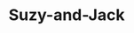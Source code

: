 # Suzy-and-Jack
<!DOCTYPE html>
<html lang="zh-CN">
<head>
    <meta charset="UTF-8">
    <meta name="viewport" content="width=device-width, initial-scale=1.0">
    <title>老板的点餐系统</title>
    <style>
        * {
            margin: 0;
            padding: 0;
            box-sizing: border-box;
        }

        body {
            font-family: 'Microsoft YaHei', Arial, sans-serif;
            background: linear-gradient(135deg, #667eea 0%, #764ba2 100%);
            min-height: 100vh;
            padding: 20px;
        }

        .container {
            max-width: 1400px;
            margin: 0 auto;
            background: white;
            border-radius: 15px;
            box-shadow: 0 10px 30px rgba(0,0,0,0.3);
            overflow: hidden;
        }

        .header {
            background: linear-gradient(135deg, #ff6b6b, #ee5a24);
            color: white;
            text-align: center;
            padding: 30px;
        }

        .header h1 {
            font-size: 2.5em;
            margin-bottom: 10px;
            text-shadow: 2px 2px 4px rgba(0,0,0,0.3);
        }

        .header p {
            font-size: 1.2em;
            opacity: 0.9;
        }

        .main-content {
            display: flex;
            min-height: 600px;
        }

        .menu-section {
            flex: 2.5;
            padding: 30px;
            background: #f8f9fa;
        }

        .category-tabs {
            display: flex;
            margin-bottom: 30px;
            background: white;
            border-radius: 10px;
            overflow: hidden;
            box-shadow: 0 2px 10px rgba(0,0,0,0.1);
        }

        .category-tab {
            flex: 1;
            padding: 15px 20px;
            text-align: center;
            cursor: pointer;
            transition: all 0.3s ease;
            border: none;
            background: white;
            font-size: 1.1em;
            font-weight: bold;
            color: #7f8c8d;
        }

        .category-tab.active {
            background: linear-gradient(135deg, #3498db, #2980b9);
            color: white;
        }

        .category-tab:hover:not(.active) {
            background: #ecf0f1;
        }

        .category-content {
            display: none;
        }

        .category-content.active {
            display: block;
        }

        .category-title {
            font-size: 1.8em;
            color: #2c3e50;
            margin-bottom: 20px;
            text-align: center;
            padding: 15px;
            background: linear-gradient(135deg, #74b9ff, #0984e3);
            color: white;
            border-radius: 10px;
            text-shadow: 1px 1px 2px rgba(0,0,0,0.3);
        }

        .menu-grid {
            display: grid;
            grid-template-columns: repeat(auto-fit, minmax(300px, 1fr));
            gap: 20px;
        }

        .menu-item {
            background: white;
            border-radius: 15px;
            padding: 0;
            box-shadow: 0 5px 20px rgba(0,0,0,0.1);
            transition: transform 0.3s ease, box-shadow 0.3s ease;
            border-left: 5px solid #3498db;
            overflow: hidden;
        }

        .menu-item:hover {
            transform: translateY(-8px);
            box-shadow: 0 12px 30px rgba(0,0,0,0.15);
        }

        .menu-item-image {
            width: 100%;
            height: 200px;
            object-fit: cover;
            border-radius: 15px 15px 0 0;
            transition: transform 0.3s ease;
            background: linear-gradient(45deg, #f1f2f6, #ddd);
        }

        .menu-item:hover .menu-item-image {
            transform: scale(1.05);
        }

        .menu-item-image[src*="data:image/svg"] {
            background: linear-gradient(135deg, #667eea, #764ba2);
        }

        .menu-item-content {
            padding: 25px;
        }

        .menu-item h3 {
            color: #2c3e50;
            font-size: 1.4em;
            margin-bottom: 12px;
            display: flex;
            align-items: center;
            gap: 10px;
        }

        .menu-item .price {
            color: #e74c3c;
            font-size: 1.6em;
            font-weight: bold;
            margin-bottom: 15px;
        }

        .menu-item .description {
            color: #7f8c8d;
            font-size: 0.95em;
            margin-bottom: 20px;
            line-height: 1.5;
        }

        .quantity-control {
            display: flex;
            align-items: center;
            justify-content: center;
            gap: 15px;
            margin-bottom: 20px;
        }

        .quantity-control button {
            width: 40px;
            height: 40px;
            border: none;
            border-radius: 50%;
            background: #3498db;
            color: white;
            font-size: 1.3em;
            cursor: pointer;
            transition: all 0.3s ease;
        }

        .quantity-control button:hover {
            background: #2980b9;
            transform: scale(1.1);
        }

        .quantity-control button:disabled {
            background: #bdc3c7;
            cursor: not-allowed;
            transform: none;
        }

        .quantity-input {
            width: 70px;
            text-align: center;
            border: 2px solid #ecf0f1;
            border-radius: 8px;
            padding: 10px;
            font-size: 1.1em;
            font-weight: bold;
        }

        .add-to-cart {
            width: 100%;
            padding: 15px;
            background: linear-gradient(135deg, #2ecc71, #27ae60);
            color: white;
            border: none;
            border-radius: 10px;
            font-size: 1.1em;
            font-weight: bold;
            cursor: pointer;
            transition: all 0.3s ease;
        }

        .add-to-cart:hover {
            background: linear-gradient(135deg, #27ae60, #229954);
            transform: translateY(-3px);
        }

        .cart-section {
            flex: 1;
            background: #2c3e50;
            color: white;
            padding: 30px;
        }

        .cart-header {
            text-align: center;
            margin-bottom: 30px;
        }

        .cart-header h2 {
            font-size: 1.8em;
            margin-bottom: 10px;
        }

        .cart-item {
            background: #34495e;
            padding: 15px;
            margin-bottom: 12px;
            border-radius: 10px;
            display: flex;
            justify-content: space-between;
            align-items: center;
            transition: all 0.3s ease;
        }

        .cart-item:hover {
            background: #3b4c63;
        }

        .cart-item-info {
            flex: 1;
        }

        .cart-item-name {
            font-weight: bold;
            margin-bottom: 5px;
            font-size: 1.1em;
        }

        .cart-item-details {
            font-size: 0.9em;
            opacity: 0.8;
        }

        .cart-item-price {
            font-weight: bold;
            color: #f39c12;
            font-size: 1.1em;
        }

        .remove-btn {
            background: #e74c3c;
            border: none;
            color: white;
            padding: 8px 12px;
            border-radius: 6px;
            margin-left: 10px;
            cursor: pointer;
            transition: all 0.3s ease;
        }

        .remove-btn:hover {
            background: #c0392b;
            transform: scale(1.05);
        }

        .order-time-section {
            background: #34495e;
            padding: 20px;
            border-radius: 10px;
            margin: 20px 0;
        }

        .order-time-title {
            color: white;
            font-size: 1.2em;
            margin-bottom: 15px;
            text-align: center;
            font-weight: bold;
        }

        .time-options {
            display: flex;
            gap: 10px;
            margin-bottom: 15px;
        }

        .time-option {
            flex: 1;
            padding: 10px;
            background: #2c3e50;
            color: white;
            border: 2px solid #34495e;
            border-radius: 8px;
            cursor: pointer;
            text-align: center;
            transition: all 0.3s ease;
            font-size: 0.9em;
        }

        .time-option.active {
            background: #3498db;
            border-color: #2980b9;
        }

        .time-option:hover {
            background: #3498db;
        }

        .datetime-inputs {
            display: none;
            gap: 10px;
            margin-top: 10px;
        }

        .datetime-inputs.show {
            display: flex;
        }

        .datetime-input {
            flex: 1;
            padding: 10px;
            border: 2px solid #34495e;
            border-radius: 6px;
            background: white;
            font-size: 0.9em;
        }

        .datetime-input:focus {
            border-color: #3498db;
            outline: none;
        }

        .selected-time {
            background: #2c3e50;
            padding: 10px;
            border-radius: 6px;
            text-align: center;
            margin-top: 10px;
            color: #f39c12;
            font-size: 0.9em;
        }

        .cart-total {
            background: #e74c3c;
            padding: 25px;
            border-radius: 12px;
            text-align: center;
            margin: 25px 0;
        }

        .cart-total h3 {
            font-size: 1.5em;
            margin-bottom: 15px;
        }

        .total-amount {
            font-size: 2.2em;
            font-weight: bold;
        }

        .submit-order {
            width: 100%;
            padding: 18px;
            background: linear-gradient(135deg, #f39c12, #e67e22);
            color: white;
            border: none;
            border-radius: 12px;
            font-size: 1.3em;
            font-weight: bold;
            cursor: pointer;
            transition: all 0.3s ease;
        }

        .submit-order:hover {
            background: linear-gradient(135deg, #e67e22, #d35400);
            transform: translateY(-3px);
        }

        .submit-order:disabled {
            background: #7f8c8d;
            cursor: not-allowed;
            transform: none;
        }

        .clear-cart {
            width: 100%;
            padding: 12px;
            background: transparent;
            color: #e74c3c;
            border: 2px solid #e74c3c;
            border-radius: 10px;
            font-size: 1em;
            cursor: pointer;
            margin-top: 15px;
            transition: all 0.3s ease;
        }

        .clear-cart:hover {
            background: #e74c3c;
            color: white;
        }

        .empty-cart {
            text-align: center;
            opacity: 0.7;
            padding: 50px 20px;
        }

        .category-icon {
            font-size: 1.2em;
        }

        @media (max-width: 768px) {
            .main-content {
                flex-direction: column;
            }
            
            .menu-grid {
                grid-template-columns: 1fr;
            }
            
            .header h1 {
                font-size: 2em;
            }

            .category-tabs {
                flex-direction: column;
            }

            .time-options {
                flex-direction: column;
                gap: 8px;
            }

            .datetime-inputs {
                flex-direction: column;
                gap: 8px;
            }

            .order-time-title {
                font-size: 1.1em;
            }
        }
    </style>
</head>
<body>
    <div class="container">
        <div class="header">
            <h1>🍽️ 老板的点餐系统</h1>
            <p>欢迎来到美食天堂，享受最优质的餐饮体验 - 精选分类菜品</p>
        </div>

        <div class="main-content">
            <div class="menu-section">
                <div class="category-tabs">
                    <button class="category-tab active" onclick="showCategory('staple')">
                        <span class="category-icon">🍚</span> 主食
                    </button>
                    <button class="category-tab" onclick="showCategory('soup')">
                        <span class="category-icon">🍲</span> 汤品
                    </button>
                    <button class="category-tab" onclick="showCategory('stirfry')">
                        <span class="category-icon">🥘</span> 炒菜
                    </button>
                    <button class="category-tab" onclick="showCategory('specialty')">
                        <span class="category-icon">⭐</span> 特色菜
                    </button>
                </div>

                <!-- 主食类 -->
                <div id="staple" class="category-content active">
                    <div class="category-title">🍚 主食类</div>
                    <div class="menu-grid" id="stapleGrid">
                        <!-- 主食菜品将通过JavaScript生成 -->
                    </div>
                </div>

                <!-- 汤品类 -->
                <div id="soup" class="category-content">
                    <div class="category-title">🍲 汤品类</div>
                    <div class="menu-grid" id="soupGrid">
                        <!-- 汤品将通过JavaScript生成 -->
                    </div>
                </div>

                <!-- 炒菜类 -->
                <div id="stirfry" class="category-content">
                    <div class="category-title">🥘 炒菜类</div>
                    <div class="menu-grid" id="stirfryGrid">
                        <!-- 炒菜将通过JavaScript生成 -->
                    </div>
                </div>

                <!-- 特色菜类 -->
                <div id="specialty" class="category-content">
                    <div class="category-title">⭐ 特色菜类</div>
                    <div class="menu-grid" id="specialtyGrid">
                        <!-- 特色菜将通过JavaScript生成 -->
                    </div>
                </div>
            </div>

            <div class="cart-section">
                <div class="cart-header">
                    <h2>🛒 购物车</h2>
                    <p>已选择 <span id="cartCount">0</span> 件商品</p>
                </div>

                <div id="cartItems">
                    <div class="empty-cart">
                        <p>购物车还是空的</p>
                        <p>快去选择您喜欢的菜品吧！</p>
                    </div>
                </div>

                <div class="order-time-section">
                    <div class="order-time-title">📅 订单时间</div>
                    <div class="time-options">
                        <div class="time-option active" onclick="selectTimeOption('now')">
                            🚀 立即下单
                        </div>
                        <div class="time-option" onclick="selectTimeOption('scheduled')">
                            ⏰ 预约时间
                        </div>
                    </div>
                    <div class="datetime-inputs" id="datetimeInputs">
                        <input type="date" class="datetime-input" id="orderDate" onchange="updateSelectedTime()">
                        <input type="time" class="datetime-input" id="orderTime" onchange="updateSelectedTime()">
                    </div>
                    <div class="selected-time" id="selectedTime">
                        选择的时间：立即下单
                    </div>
                </div>

                <div class="cart-total">
                    <h3>总计</h3>
                    <div class="total-amount">¥<span id="totalAmount">0.00</span></div>
                </div>

                <button class="submit-order" id="submitOrder" disabled onclick="submitOrder()">
                    提交订单
                </button>
                <button class="clear-cart" onclick="clearCart()">
                    清空购物车
                </button>
            </div>
        </div>
    </div>

    <script>
        // 按分类组织的菜品数据
        const menuData = {
            staple: [
                {id: 1, name: "蚂蚁上树", price: 25.00, description: "粉丝爽滑，肉末香浓，口感丰富", icon: "🍜", image: "https://images.unsplash.com/photo-1569718212165-3a8278d5f624?w=400&h=300&fit=crop&crop=faces"},
                {id: 2, name: "扬州炒饭", price: 22.00, description: "粒粒分明，配菜丰富，经典主食", icon: "🍚", image: "https://images.unsplash.com/photo-1603133872878-684f208fb84b?w=400&h=300&fit=crop&crop=faces"},
                {id: 3, name: "红烧排骨面", price: 28.00, description: "面条劲道，排骨香浓，汤汁浓郁", icon: "🍝", image: "https://images.unsplash.com/photo-1555126634-323283e090fa?w=400&h=300&fit=crop&crop=faces"},
                {id: 4, name: "牛肉拉面", price: 26.00, description: "手工拉面，牛肉鲜嫩，汤头醇厚", icon: "🍜", image: "https://images.unsplash.com/photo-1569718212165-3a8278d5f624?w=400&h=300&fit=crop&crop=center"},
                {id: 5, name: "韭菜猪肉蒸饺", price: 20.00, description: "皮薄馅大，韭菜香浓，手工制作", icon: "🥟", image: "https://images.unsplash.com/photo-1496116218417-1a781b1c416c?w=400&h=300&fit=crop&crop=center"}
            ],
            soup: [
                {id: 6, name: "蒸蛋羹", price: 15.00, description: "嫩滑如丝，营养丰富，老少皆宜", icon: "🥚", image: "https://images.unsplash.com/photo-1588566565463-180a5b2090d2?w=400&h=300&fit=crop&crop=center"},
                {id: 7, name: "紫菜蛋花汤", price: 12.00, description: "清淡鲜美，营养丰富，家常汤品", icon: "🍲", image: "https://images.unsplash.com/photo-1547592180-85f173990554?w=400&h=300&fit=crop&crop=center"},
                {id: 8, name: "冬瓜排骨汤", price: 32.00, description: "清香解腻，排骨酥烂，汤汁清甜", icon: "🍲", image: "https://images.unsplash.com/photo-1547592166-23ac45744acd?w=400&h=300&fit=crop&crop=center"},
                {id: 9, name: "酸辣汤", price: 18.00, description: "酸辣开胃，口感丰富，经典川菜", icon: "🌶️", image: "https://images.unsplash.com/photo-1547592180-85f173990554?w=400&h=300&fit=crop&crop=faces"},
                {id: 10, name: "银耳莲子汤", price: 16.00, description: "滋阴润燥，甜润可口，养生佳品", icon: "🍯", image: "https://images.unsplash.com/photo-1547592166-23ac45744acd?w=400&h=300&fit=crop&crop=faces"}
            ],
            stirfry: [
                {id: 11, name: "宫保鸡丁", price: 28.00, description: "经典川菜，鸡丁嫩滑，花生酥脆", icon: "🐔", image: "https://images.unsplash.com/photo-1512058564366-18510be2db19?w=400&h=300&fit=crop&crop=center"},
                {id: 12, name: "麻婆豆腐", price: 22.00, description: "四川名菜，麻辣鲜香，豆腐嫩滑", icon: "🌶️", image: "https://images.unsplash.com/photo-1606491956689-2ea866880c84?w=400&h=300&fit=crop&crop=center"},
                {id: 13, name: "鱼香肉丝", price: 26.00, description: "川菜经典，甜酸微辣，回味无穷", icon: "🐟", image: "https://images.unsplash.com/photo-1512058564366-18510be2db19?w=400&h=300&fit=crop&crop=faces"},
                {id: 14, name: "青椒肉丝", price: 24.00, description: "家常小炒，清香爽脆，营养均衡", icon: "🫑", image: "https://images.unsplash.com/photo-1565299624946-b28f40a0ca4b?w=400&h=300&fit=crop&crop=center"},
                {id: 15, name: "西红柿鸡蛋", price: 18.00, description: "经典搭配，酸甜开胃，营养丰富", icon: "🍅", image: "https://images.unsplash.com/photo-1565299624946-b28f40a0ca4b?w=400&h=300&fit=crop&crop=faces"}
            ],
            specialty: [
                {id: 16, name: "红烧肉", price: 35.00, description: "传统家常菜，肥瘦相间，入口即化", icon: "🥩", image: "https://images.unsplash.com/photo-1544025162-d76694265947?w=400&h=300&fit=crop&crop=center"},
                {id: 17, name: "水煮鱼", price: 45.00, description: "麻辣鲜香，鱼肉嫩滑，汤汁浓郁", icon: "🐟", image: "https://images.unsplash.com/photo-1565299507177-b0ac66763828?w=400&h=300&fit=crop&crop=center"},
                {id: 18, name: "清蒸鲈鱼", price: 48.00, description: "鱼肉鲜美，营养丰富，制作精细", icon: "🐠", image: "https://images.unsplash.com/photo-1544943910-4c1dc44aab44?w=400&h=300&fit=crop&crop=center"},
                {id: 19, name: "白切鸡", price: 38.00, description: "粤菜名品，鸡肉鲜嫩，原汁原味", icon: "🐔", image: "https://images.unsplash.com/photo-1598103442097-8b74394b95c6?w=400&h=300&fit=crop&crop=center"},
                {id: 20, name: "口水鸡", price: 33.00, description: "川菜凉菜，麻辣鲜香，口感丰富", icon: "🌶️", image: "https://images.unsplash.com/photo-1598103442097-8b74394b95c6?w=400&h=300&fit=crop&crop=faces"}
            ]
        };

        let cart = [];
        let currentCategory = 'staple';
        let selectedTimeOption = 'now';
        let orderDateTime = null;

        // 切换分类
        function showCategory(category) {
            // 隐藏所有内容
            document.querySelectorAll('.category-content').forEach(content => {
                content.classList.remove('active');
            });
            
            // 移除所有标签的活动状态
            document.querySelectorAll('.category-tab').forEach(tab => {
                tab.classList.remove('active');
            });
            
            // 显示选中的内容
            document.getElementById(category).classList.add('active');
            
            // 激活选中的标签
            event.target.classList.add('active');
            
            currentCategory = category;
        }

        // 初始化菜单
        function initMenu() {
            Object.keys(menuData).forEach(category => {
                const grid = document.getElementById(category + 'Grid');
                grid.innerHTML = '';
                
                menuData[category].forEach(item => {
                    const menuItemHTML = `
                        <div class="menu-item">
                            <img src="${item.image}" alt="${item.name}" class="menu-item-image" onerror="this.src='data:image/svg+xml;base64,PHN2ZyB3aWR0aD0iNDAwIiBoZWlnaHQ9IjMwMCIgdmlld0JveD0iMCAwIDQwMCAzMDAiIGZpbGw9Im5vbmUiIHhtbG5zPSJodHRwOi8vd3d3LnczLm9yZy8yMDAwL3N2ZyI+CjxyZWN0IHdpZHRoPSI0MDAiIGhlaWdodD0iMzAwIiBmaWxsPSIjRjhGOUZBIi8+Cjx0ZXh0IHg9IjIwMCIgeT0iMTUwIiBmb250LWZhbWlseT0ic2Fucy1zZXJpZiIgZm9udC1zaXplPSIyNCIgZmlsbD0iIzdGOEM4RCIgdGV4dC1hbmNob3I9Im1pZGRsZSIgZG9taW5hbnQtYmFzZWxpbmU9Im1pZGRsZSI+JHtpdGVtLmljb259PC90ZXh0Pgo8L3N2Zz4K'">
                            <div class="menu-item-content">
                                <h3>${item.icon} ${item.name}</h3>
                                <div class="price">¥${item.price.toFixed(2)}</div>
                                <div class="description">${item.description}</div>
                                <div class="quantity-control">
                                    <button onclick="decreaseQuantity(${item.id})">-</button>
                                    <input type="number" class="quantity-input" id="quantity-${item.id}" value="1" min="1" max="99">
                                    <button onclick="increaseQuantity(${item.id})">+</button>
                                </div>
                                <button class="add-to-cart" onclick="addToCart(${item.id})">
                                    加入购物车
                                </button>
                            </div>
                        </div>
                    `;
                    grid.innerHTML += menuItemHTML;
                });
            });
        }

        // 获取菜品信息
        function getMenuItem(itemId) {
            for (let category in menuData) {
                const item = menuData[category].find(item => item.id === itemId);
                if (item) return item;
            }
            return null;
        }

        // 增加数量
        function increaseQuantity(itemId) {
            const quantityInput = document.getElementById(`quantity-${itemId}`);
            let quantity = parseInt(quantityInput.value);
            if (quantity < 99) {
                quantityInput.value = quantity + 1;
            }
        }

        // 减少数量
        function decreaseQuantity(itemId) {
            const quantityInput = document.getElementById(`quantity-${itemId}`);
            let quantity = parseInt(quantityInput.value);
            if (quantity > 1) {
                quantityInput.value = quantity - 1;
            }
        }

        // 添加到购物车
        function addToCart(itemId) {
            const item = getMenuItem(itemId);
            const quantity = parseInt(document.getElementById(`quantity-${itemId}`).value);
            
            const existingItem = cart.find(cartItem => cartItem.id === itemId);
            if (existingItem) {
                existingItem.quantity += quantity;
            } else {
                cart.push({
                    ...item,
                    quantity: quantity
                });
            }

            updateCart();
            
            // 重置数量为1
            document.getElementById(`quantity-${itemId}`).value = 1;
        }

        // 更新购物车显示
        function updateCart() {
            const cartItems = document.getElementById('cartItems');
            const cartCount = document.getElementById('cartCount');
            const totalAmount = document.getElementById('totalAmount');
            const submitButton = document.getElementById('submitOrder');

            if (cart.length === 0) {
                cartItems.innerHTML = `
                    <div class="empty-cart">
                        <p>购物车还是空的</p>
                        <p>快去选择您喜欢的菜品吧！</p>
                    </div>
                `;
                cartCount.textContent = '0';
                totalAmount.textContent = '0.00';
                submitButton.disabled = true;
                return;
            }

            let cartHTML = '';
            let total = 0;
            let totalItems = 0;

            cart.forEach((item, index) => {
                const itemTotal = item.price * item.quantity;
                total += itemTotal;
                totalItems += item.quantity;

                cartHTML += `
                    <div class="cart-item">
                        <div class="cart-item-info">
                            <div class="cart-item-name">${item.icon} ${item.name}</div>
                            <div class="cart-item-details">¥${item.price.toFixed(2)} × ${item.quantity}</div>
                        </div>
                        <div class="cart-item-price">¥${itemTotal.toFixed(2)}</div>
                        <button class="remove-btn" onclick="removeFromCart(${index})">删除</button>
                    </div>
                `;
            });

            cartItems.innerHTML = cartHTML;
            cartCount.textContent = totalItems;
            totalAmount.textContent = total.toFixed(2);
            submitButton.disabled = false;
        }

        // 从购物车移除商品
        function removeFromCart(index) {
            cart.splice(index, 1);
            updateCart();
        }

        // 清空购物车
        function clearCart() {
            cart = [];
            updateCart();
        }

        // 提交订单
        function submitOrder() {
            if (cart.length === 0) {
                alert('购物车为空，请先添加商品！');
                return;
            }

            // 验证预约时间
            if (selectedTimeOption === 'scheduled') {
                if (!orderDateTime) {
                    alert('请选择有效的预约时间！');
                    return;
                }
                
                const now = new Date();
                if (orderDateTime <= now) {
                    alert('预约时间不能是过去时间，请重新选择！');
                    return;
                }
            }

            let orderDetails = '🍽️ 订单详情：\n\n';
            let total = 0;

            cart.forEach(item => {
                const itemTotal = item.price * item.quantity;
                total += itemTotal;
                orderDetails += `${item.icon} ${item.name} × ${item.quantity} = ¥${itemTotal.toFixed(2)}\n`;
            });

            orderDetails += `\n💰 总计：¥${total.toFixed(2)}`;
            
            // 添加订单时间信息
            if (selectedTimeOption === 'now') {
                orderDetails += `\n⏰ 配送时间：立即下单 (预计30-45分钟内送达)`;
            } else {
                const formatDate = orderDateTime.toLocaleDateString('zh-CN', {
                    year: 'numeric',
                    month: 'long',
                    day: 'numeric',
                    weekday: 'long'
                });
                const formatTime = orderDateTime.toLocaleTimeString('zh-CN', {
                    hour: '2-digit',
                    minute: '2-digit'
                });
                orderDetails += `\n⏰ 预约时间：${formatDate} ${formatTime}`;
            }
            
            orderDetails += `\n📅 下单时间：${new Date().toLocaleString()}`;
            orderDetails += `\n🎉 订单编号：${Date.now()}`;

            let confirmMessage = orderDetails + '\n\n✅ 订单提交成功！感谢您的光临！';
            
            if (selectedTimeOption === 'now') {
                confirmMessage += '\n🚚 您的订单将在30-45分钟内送达';
            } else {
                confirmMessage += '\n📝 我们会按预约时间为您准备订单';
            }
            
            confirmMessage += '\n👨‍🍳 厨房正在为您精心准备...';

            alert(confirmMessage);
            
            // 清空购物车并重置时间选择
            clearCart();
            selectedTimeOption = 'now';
            document.querySelectorAll('.time-option').forEach(btn => {
                btn.classList.remove('active');
            });
            document.querySelector('.time-option').classList.add('active');
            document.getElementById('datetimeInputs').classList.remove('show');
            updateSelectedTime();
        }

        // 选择时间选项
        function selectTimeOption(option) {
            selectedTimeOption = option;
            
            // 更新按钮样式
            document.querySelectorAll('.time-option').forEach(btn => {
                btn.classList.remove('active');
            });
            event.target.classList.add('active');
            
            // 显示或隐藏日期时间输入
            const datetimeInputs = document.getElementById('datetimeInputs');
            if (option === 'scheduled') {
                datetimeInputs.classList.add('show');
                setDefaultDateTime();
            } else {
                datetimeInputs.classList.remove('show');
                updateSelectedTime();
            }
        }

        // 设置默认日期时间
        function setDefaultDateTime() {
            const now = new Date();
            const tomorrow = new Date(now);
            tomorrow.setDate(tomorrow.getDate() + 1);
            
            // 设置最早可选时间为明天
            const dateInput = document.getElementById('orderDate');
            const timeInput = document.getElementById('orderTime');
            
            dateInput.min = tomorrow.toISOString().split('T')[0];
            dateInput.value = tomorrow.toISOString().split('T')[0];
            
            // 设置默认时间为12:00
            timeInput.value = '12:00';
            
            updateSelectedTime();
        }

        // 更新选择的时间显示
        function updateSelectedTime() {
            const selectedTimeElement = document.getElementById('selectedTime');
            
            if (selectedTimeOption === 'now') {
                selectedTimeElement.textContent = '选择的时间：立即下单';
                orderDateTime = null;
            } else {
                const dateInput = document.getElementById('orderDate');
                const timeInput = document.getElementById('orderTime');
                
                if (dateInput.value && timeInput.value) {
                    const selectedDate = new Date(dateInput.value + 'T' + timeInput.value);
                    const now = new Date();
                    
                    // 验证选择的时间不能是过去时间
                    if (selectedDate <= now) {
                        alert('预约时间不能是过去时间，请选择未来的时间！');
                        setDefaultDateTime();
                        return;
                    }
                    
                    const formatDate = selectedDate.toLocaleDateString('zh-CN', {
                        year: 'numeric',
                        month: 'long',
                        day: 'numeric',
                        weekday: 'long'
                    });
                    const formatTime = selectedDate.toLocaleTimeString('zh-CN', {
                        hour: '2-digit',
                        minute: '2-digit'
                    });
                    
                    selectedTimeElement.textContent = `预约时间：${formatDate} ${formatTime}`;
                    orderDateTime = selectedDate;
                } else {
                    selectedTimeElement.textContent = '请选择日期和时间';
                    orderDateTime = null;
                }
            }
        }

        // 页面加载完成后初始化菜单
        document.addEventListener('DOMContentLoaded', function() {
            initMenu();
            
            // 初始化时间选择
            updateSelectedTime();
        });
    </script>
</body>
</html> 
